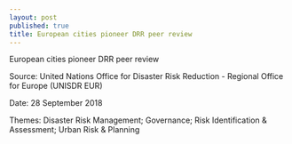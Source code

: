 ```yaml
---
layout: post
published: true
title: European cities pioneer DRR peer review
---
```

European cities pioneer DRR peer review

Source: United Nations Office for Disaster Risk Reduction - Regional Office for Europe (UNISDR EUR)

Date: 28 September 2018

Themes: Disaster Risk Management; Governance; Risk Identification & Assessment; Urban Risk & Planning